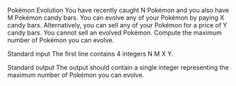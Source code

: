 Pokémon Evolution
You have recently caught N Pokémon and you also have M Pokémon candy bars.
You can evolve any of your Pokémon by paying X candy bars.
Alternatively, you can sell any of your Pokémon for a price of Y candy bars.
You cannot sell an evolved Pokémon.
Compute the maximum number of Pokémon you can evolve.

Standard input
The first line contains 4 integers N M X Y.

Standard output
The output should contain a single integer representing the maximum number of Pokémon you can evolve.
